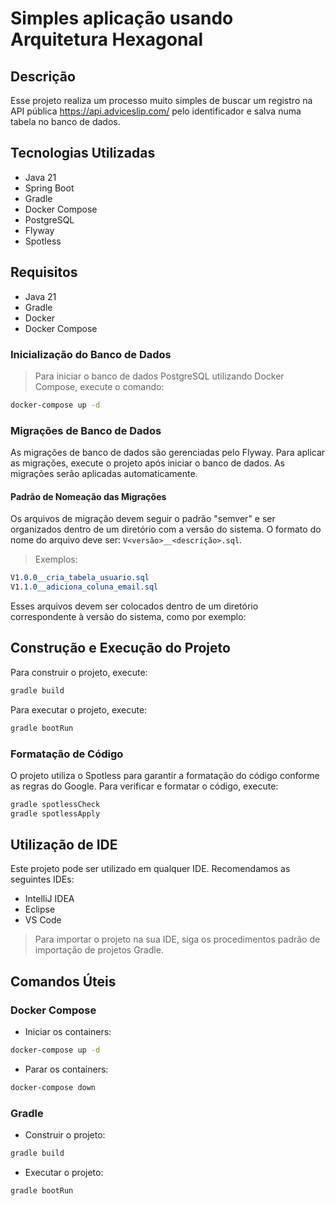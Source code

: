# Simples aplicação usando Arquitetura Hexagonal

## Descrição
Esse projeto realiza um processo muito simples de buscar um registro na API pública https://api.adviceslip.com/ pelo identificador e salva numa tabela no banco de dados. 

## Tecnologias Utilizadas
- Java 21
- Spring Boot
- Gradle
- Docker Compose
- PostgreSQL
- Flyway
- Spotless

## Requisitos
- Java 21
- Gradle
- Docker
- Docker Compose
 

### Inicialização do Banco de Dados
>Para iniciar o banco de dados PostgreSQL utilizando Docker Compose, execute o comando:

```bash
docker-compose up -d
```

### Migrações de Banco de Dados
As migrações de banco de dados são gerenciadas pelo Flyway. Para aplicar as migrações, execute o projeto após iniciar o banco de dados. As migrações serão aplicadas automaticamente.

#### Padrão de Nomeação das Migrações
Os arquivos de migração devem seguir o padrão "semver" e ser organizados dentro de um diretório com a versão do sistema. O formato do nome do arquivo deve ser: `V<versão>__<descrição>.sql`.

> Exemplos:

```css
V1.0.0__cria_tabela_usuario.sql
V1.1.0__adiciona_coluna_email.sql
```

Esses arquivos devem ser colocados dentro de um diretório correspondente à versão do sistema, como por exemplo:


## Construção e Execução do Projeto
Para construir o projeto, execute:

```bash
gradle build
``` 
Para executar o projeto, execute:

```bash
gradle bootRun
``` 

### Formatação de Código
O projeto utiliza o Spotless para garantir a formatação do código conforme as regras do Google. Para verificar e formatar o código, execute:

```bash
gradle spotlessCheck
gradle spotlessApply
``` 

## Utilização de IDE
Este projeto pode ser utilizado em qualquer IDE. Recomendamos as seguintes IDEs:

- IntelliJ IDEA
- Eclipse
- VS Code

> Para importar o projeto na sua IDE, siga os procedimentos padrão de importação de projetos Gradle.

## Comandos Úteis

### Docker Compose
- Iniciar os containers:
```bash
docker-compose up -d
``` 

- Parar os containers:

```bash
docker-compose down
``` 
### Gradle
- Construir o projeto:

```bash
gradle build
``` 

- Executar o projeto:

```bash
gradle bootRun
```